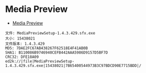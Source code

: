 # Media Preview

- [Media Preview](http://www.babelsoft.net/products/mediapreview.htm)

```
文件: MediaPreviewSetup-1.4.3.429.sfx.exe
大小: 15438021
文件版本: 1.4.3.429
MD5: 7DAE2FC67AB438267F62518E4F41AB0B
SHA1: B110086B9746940CEFB442AAA5986D9157D5BF7D
CRC32: DFE18A09
ed2k://|file|MediaPreviewSetup-1.4.3.429.sfx.exe|15438021|7B65400544973B3C97BDCD90E7715BDD|/
```

